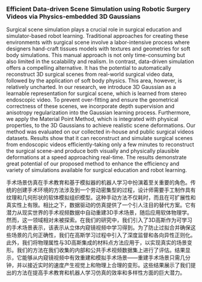 ### Efficient Data-driven Scene Simulation using Robotic Surgery Videos via Physics-embedded 3D Gaussians

Surgical scene simulation plays a crucial role in surgical education and simulator-based robot learning. Traditional approaches for creating these environments with surgical scene involve a labor-intensive process where designers hand-craft tissues models with textures and geometries for soft body simulations. This manual approach is not only time-consuming but also limited in the scalability and realism. In contrast, data-driven simulation offers a compelling alternative. It has the potential to automatically reconstruct 3D surgical scenes from real-world surgical video data, followed by the application of soft body physics. This area, however, is relatively uncharted. In our research, we introduce 3D Gaussian as a learnable representation for surgical scene, which is learned from stereo endoscopic video. To prevent over-fitting and ensure the geometrical correctness of these scenes, we incorporate depth supervision and anisotropy regularization into the Gaussian learning process. Furthermore, we apply the Material Point Method, which is integrated with physical properties, to the 3D Gaussians to achieve realistic scene deformations. Our method was evaluated on our collected in-house and public surgical videos datasets. Results show that it can reconstruct and simulate surgical scenes from endoscopic videos efficiently-taking only a few minutes to reconstruct the surgical scene-and produce both visually and physically plausible deformations at a speed approaching real-time. The results demonstrate great potential of our proposed method to enhance the efficiency and variety of simulations available for surgical education and robot learning.

手术场景仿真在手术教育和基于模拟器的机器人学习中扮演着至关重要的角色。传统的创建手术环境的方法涉及到一个劳动密集型的过程，设计师需要手工制作具有纹理和几何形状的软体模拟组织模型。这种手动方法不仅耗时，而且在可扩展性和真实性上有限。相比之下，数据驱动的仿真提供了一个引人注目的替代方案。它有潜力从现实世界的手术视频数据中自动重建3D手术场景，随后应用软体物理学。然而，这一领域相对未被探索。在我们的研究中，我们引入了3D高斯作为可学习的手术场景表示，该表示从立体内窥镜视频中学习得到。为了防止过拟合并确保这些场景的几何正确性，我们在高斯学习过程中引入了深度监督和各向异性正则化。此外，我们将物理属性与3D高斯集成的材料点方法应用于，以实现真实的场景变形。我们的方法在我们收集的内部和公共手术视频数据集上进行了评估。结果显示，它能够从内窥镜视频中有效重建和模拟手术场景——重建手术场景只需几分钟，并以接近实时的速度产生视觉上和物理上合理的变形。这些结果展示了我们提出的方法在提高手术教育和机器人学习仿真的效率和多样性方面的巨大潜力。

